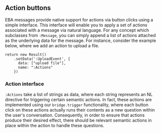 ## Action buttons

EBA messages provide native support for actions via button clicks using a simple interface. This interface will enable you to apply a set of actions associated with a message via natural language. For any concept which subclasses from `:Message`, you can simply append a list of actions attached as the underlying data for the message. For instance, consider the example below, where we add an action to upload a file.

```
return new Result()
    .setData(':UploadEvent', {
      data: ["upload file"],
      name: ":Actions"
    })
```

### Action interface

`:Actions` take a list of strings as data, where each string represents an NL directive for triggering certain semantic actions. In fact, these actions are implemented using our `bridge.trigger` functionality, where each button click on these actions actually runs their contents as a new question within the user's conversation. Consequently, in order to ensure that actions produce their desired effect, there should be relevant semantic actions in place within the action to handle these questions.

